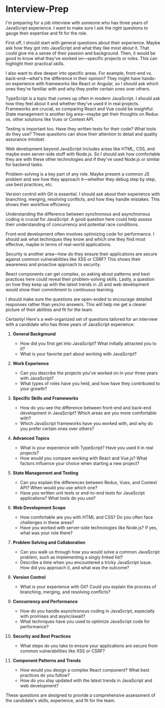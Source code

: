 # Interview-Prep

I'm preparing for a job interview with someone who has three years of JavaScript experience. I want to
make sure I ask the right questions to gauge their expertise and fit for the role.

First off, I should start with general questions about their experience. Maybe ask how they got into JavaScript
and what they like most about it. That could give me a sense of their passion and background. Then, it would be
good to know what they've worked on—specific projects or roles. This can highlight their practical skills.

I also want to dive deeper into specific areas. For example, front-end vs. back-end—what's the difference in their
opinion? They might have hands-on experience with frameworks like React or Angular, so I should ask which ones
they're familiar with and why they prefer certain ones over others.

TypeScript is a topic that comes up often in modern JavaScript. I should ask how they feel about it and whether
they've used it in real projects. Frameworks are crucial, so comparing React and Vue could be insightful. State
management is another big area—maybe get their thoughts on Redux vs. other solutions like Vuex or Context API.

Testing is important too. Have they written tests for their code? What tools do they use? These questions can show
their attention to detail and quality assurance mindset.

Web development beyond JavaScript includes areas like HTML, CSS, and maybe even server-side stuff with Node.js. So
I should ask how comfortable they are with these other technologies and if they've used Node.js or similar for
backend tasks.

Problem-solving is a key part of any role. Maybe present a common JS problem and see how they approach it—whether
they debug step by step, use best practices, etc.

Version control with Git is essential. I should ask about their experience with branching, merging, resolving
conflicts, and how they handle mistakes. This shows their workflow efficiency.

Understanding the difference between synchronous and asynchronous coding is crucial for JavaScript. A good
question here could help assess their understanding of concurrency and potential race conditions.

Front-end development often involves optimizing code for performance. I should ask what techniques they know and
which one they find most effective, maybe in terms of real-world applications.

Security is another area—how do they ensure their applications are secure against common vulnerabilities like XSS
or CSRF? This shows their awareness and proactive approach to security.

React components can get complex, so asking about patterns and best practices here could reveal their
problem-solving skills. Lastly, a question on how they keep up with the latest trends in JS and web development
would show their commitment to continuous learning.

I should make sure the questions are open-ended to encourage detailed responses rather than yes/no answers. This
will help me get a clearer picture of their abilities and fit for the team.

Certainly! Here's a well-organized set of questions tailored for an interview with a candidate who has three years
of JavaScript experience:

1. **General Background**
   - How did you first get into JavaScript? What initially attracted you to it?
   - What is your favorite part about working with JavaScript?

2. **Work Experience**
   - Can you describe the projects you've worked on in your three years with JavaScript?
   - What types of roles have you held, and how have they contributed to your growth?

3. **Specific Skills and Frameworks**
   - How do you see the difference between front-end and back-end development in JavaScript? Which areas are you
more comfortable with?
   - Which JavaScript frameworks have you worked with, and why do you prefer certain ones over others?

4. **Advanced Topics**
   - What is your experience with TypeScript? Have you used it in real projects?
   - How would you compare working with React and Vue.js? What factors influence your choice when starting a new
project?

5. **State Management and Testing**
   - Can you explain the differences between Redux, Vuex, and Context API? When would you use which one?
   - Have you written unit tests or end-to-end tests for JavaScript applications? What tools do you use?

6. **Web Development Scope**
   - How comfortable are you with HTML and CSS? Do you often face challenges in these areas?
   - Have you worked with server-side technologies like Node.js? If yes, what was your role there?

7. **Problem Solving and Collaboration**
   - Can you walk us through how you would solve a common JavaScript problem, such as implementing a singly linked
list?
   - Describe a time when you encountered a tricky JavaScript issue. How did you approach it, and what was the
outcome?

8. **Version Control**
   - What is your experience with Git? Could you explain the process of branching, merging, and resolving
conflicts?

9. **Concurrency and Performance**
   - How do you handle asynchronous coding in JavaScript, especially with promises and async/await?
   - What techniques have you used to optimize JavaScript code for performance?

10. **Security and Best Practices**
    - What steps do you take to ensure your applications are secure from common vulnerabilities like XSS or CSRF?

11. **Component Patterns and Trends**
    - How would you design a complex React component? What best practices do you follow?
    - How do you stay updated with the latest trends in JavaScript and web development?

These questions are designed to provide a comprehensive assessment of the candidate's skills, experience, and fit
for the team.
